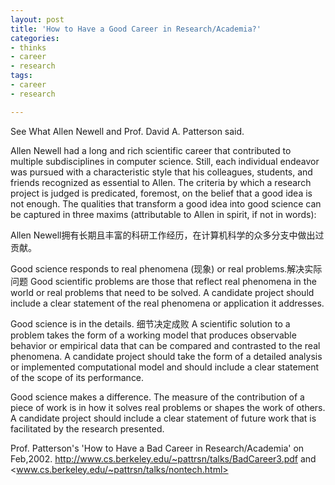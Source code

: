 ```yaml
---
layout: post
title: 'How to Have a Good Career in Research/Academia?'
categories: 
- thinks
- career
- research
tags:
- career
- research

---
```


See What Allen Newell and Prof. David A. Patterson said.

Allen Newell had a long and rich scientific career that contributed to
multiple subdisciplines in computer science. Still, each individual endeavor
was pursued with a characteristic style that his colleagues, students, and
friends recognized as essential to Allen.  The criteria by which a research
project is judged is predicated, foremost, on the belief that a good idea is
not enough. The qualities that transform a good idea into good science can be
captured in three maxims (attributable to Allen in spirit, if not in words):

Allen Newell拥有长期且丰富的科研工作经历，在计算机科学的众多分支中做出过贡献。

Good science responds to real phenomena (现象) or real problems.解决实际问题
    Good scientific problems are those that reflect real phenomena
    in the world or real problems that need to be solved. A candidate 
    project should include a clear statement of the real phenomena or 
    application it addresses.

Good science is in the details. 细节决定成败
    A scientific solution to a problem takes the form of a working 
    model that produces observable behavior or empirical data that
    can be compared and contrasted to the real phenomena. A candidate
    project should take the form of a detailed analysis or implemented 
    computational model and should include a clear statement of the 
    scope of its performance.

Good science makes a difference. 
    The measure of the contribution of a piece of work is in how it
    solves real problems or shapes the work of others. A candidate project 
    should include a clear statement of future work that is facilitated by 
    the research presented. 


Prof. Patterson's 'How to Have a Bad Career in Research/Academia' on Feb,2002.
<http://www.cs.berkeley.edu/~pattrsn/talks/BadCareer3.pdf>
and <www.cs.berkeley.edu/~pattrsn/talks/nontech.html>

